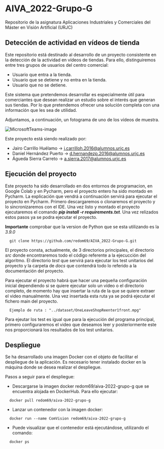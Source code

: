 # AIVA_2022-Grupo-G
Repositorio de la asignatura Aplicaciones Industriales y Comerciales del Máster en Visión Artificial (URJC)

## Detección de actividad en vídeos de tienda
Este repositorio está destinado al desarrollo de un proyecto consistente en la detección de la actividad en vídeos de tiendas. Para ello, distinguiremos entre tres grupos de usuarios del centro comercial:
  - Usuario que entra a la tienda.
  - Usuario que se detiene y no entra en la tienda.
  - Usuario que no se detiene.

Este sistema que pretendemos desarrollar es especialmente útil para comerciantes que desean realizar un estudio sobre el interés que generan sus tiendas. Por lo que pretendemos ofrecer una solución completa con una información que les sea de utilidad.

Adjuntamos, a continuación, un fotograma de uno de los vídeos de muestra.

![MicrosoftTeams-image](https://user-images.githubusercontent.com/50777475/159759097-5dd14399-462b-469c-906b-d2053bc64d24.png)


Este proyecto está siendo realizado por: 
  - Jairo Carrillo Huélamo &#8594; j.carrilloh.2016@alumnos.urjc.es
  - Daniel Hernández Puerto &#8594; d.hernandezp.2016@alumnos.urjc.es
  - Águeda Sierra Carreto &#8594; a.sierra.2017@alumnos.urjc.es


## Ejecución del proyecto

Este proyecto ha sido desarrollado en dos entornos de programacion, en Google Colab y en Pycharm, pero el proyecto entero ha sido montado en Pycharm. La explicación que vendrá a continuación servirá para ejecutar el proyecto en Pycharm. Primero descargaremos o clonaremos el proyecto y lo sincronizaremos con el IDE. Una vez listo y montado el proyecto ejecutaremos el comando ***pip install -r requirements.txt***. Una vez relizados estos pasos ya se podra ejecutar el proyecto. 

**Importante** comprobar que la version de Python que se esta utilizando es la *3.9.0*

~~~
  git clone https://github.com/redom69/AIVA_2022-Grupo-G.git
~~~ 

El proyecto consta, actualmente, de 3 directorios principales, el directorio *src* donde encontraremos todo el código referente a la ejecucción del algoritmo. El directorio *test* que servirá para ejecutar los test unitarios del proyecto y la carpeta de *docs* que contendrá todo lo referido a la documentación del proyecto.

Para ejecutar el proyecto habrá que hacer una pequeña configuración inicial dependiendo si se quiere ejecutar solo un vídeo o el directorio completo, de momento hay que insertar la ruta de la que se quiere extraer el video manualmente. Una vez insertada esta ruta ya se podrá ejecutar el fichero main del proyecto.

~~~
  Ejemplo de ruta : "../dataset/OneLeaveShopReenter1front.mpg"
~~~ 

Para ejeutar los test es igual que para la ejecución del programa principal, primero configuraremos el video que deseamos leer y posteriormente este nos proporcionará los resultados de los test unitarios.


## Despliegue

Se ha desarrollado una imagen Docker con el objeto de facilitar el despliegue de la aplicación. Es necesario tener instalado docker en la máquina donde se desea realizar el despliegue.

Pasos a seguir para el despliegue:

- Descargarse la imagen docker redom69/aiva-2022-grupo-g que se encuentra alojada en DockerHub. Para ello ejecutar:

~~~
  docker pull redom69/aiva-2022-grupo-g
~~~ 

- Lanzar un contenedor con la imagen docker:

~~~
  docker run --name ComVision redom69/aiva-2022-grupo-g   
~~~ 

- Puede visualizar que el contenedor está ejecutándose, utilizando el comando:

~~~
  docker ps
~~~ 
